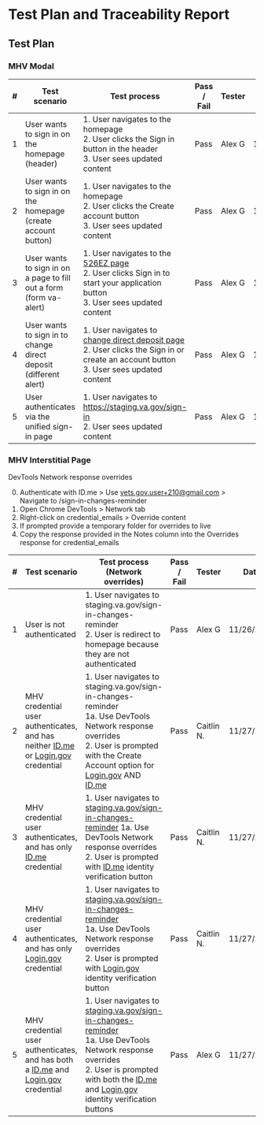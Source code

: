 # Test Plan and Traceability Report

## Test Plan

### MHV Modal
| # | Test scenario | Test process | Pass / Fail | Tester | Date | Notes |
| - | ------------- | ------------ | ----------- | ------ | ---- | ----- |
| 1 | User wants to sign in on the homepage (header) | 1. User navigates to the homepage<br/> 2. User clicks the Sign in button in the header<br/> 3. User sees updated content | Pass | Alex G | 10/03/2024 | --- |            
| 2 | User wants to sign in on the homepage (create account button) | 1. User navigates to the homepage<br/> 2. User clicks the Create account button<br/> 3. User sees updated content<br/> | Pass | Alex G | 10/04/2024 | --- |
| 3 | User wants to sign in on a page to fill out a form (form va-alert) | 1. User navigates to the [526EZ page](https://staging.va.gov/disability/file-disability-claim-form-21-526ez/introduction)<br/> 2. User clicks Sign in to start your application button<br/> 3. User sees updated content<br/> | Pass | Alex G | 10/04/2024 | --- |
| 4 | User wants to sign in to change direct deposit (different alert) | 1. User navigates to [change direct deposit page](https://staging.va.gov/change-direct-deposit/)<br/> 2. User clicks the Sign in or create an account button<br/> 3. User sees updated content<br/> | Pass | Alex G | 10/04/2024 | --- |
| 5 | User authenticates via the unified sign-in page | 1. User navigates to https://staging.va.gov/sign-in<br/> 2. User sees updated content<br/> | Pass | Alex G | 10/04/2024 | --- |

### MHV Interstitial Page
DevTools Network response overrides

0. Authenticate with ID.me > Use vets.gov.user+210@gmail.com > Navigate to /sign-in-changes-reminder
1. Open Chrome DevTools > Network tab
2. Right-click on credential_emails > Override content
3. If prompted provide a temporary folder for overrides to live
4. Copy the response provided in the Notes column into the Overrides response for credential_emails

| # | Test scenario | Test process (Network overrides) | Pass / Fail | Tester | Date | Notes |
| - | ------------- | ------------ | ----------- | ------ | ---- | ----- |
| 1 | User is not authenticated | 1. User navigates to staging.va.gov/sign-in-changes-reminder<br/> 2. User is redirect to homepage because they are not authenticated<br/> | Pass | Alex G | 11/26/2024 | --- |            
| 2 | MHV credential user authenticates, and has neither [ID.me](http://id.me/) or [Login.gov](http://login.gov/) credential | 1. User navigates to staging.va.gov/sign-in-changes-reminder<br/> 1a. Use DevTools Network response overrides<br/> 2. User is prompted with the Create Account option for [Login.gov](http://login.gov/) AND [ID.me](http://id.me/)<br/> | Pass | Caitlin N. | 11/27/2024 | {} |
| 3 | MHV credential user authenticates, and has only [ID.me](http://id.me/) credential | 1. User navigates to [staging.va.gov/sign-in-changes-reminder]() 1a. Use DevTools Network response overrides<br/> 2. User is prompted with [ID.me](http://id.me/) identity verification button<br/> | Pass | Caitlin N. | 11/27/2024 | {"idme": "idme-email@gmail.com"} |
| 4 | MHV credential user authenticates, and has only [Login.gov](http://login.gov/) credential | 1. User navigates to [staging.va.gov/sign-in-changes-reminder]()<br/> 1a. Use DevTools Network response overrides<br/> 2. User is prompted with [Login.gov](http://login.gov/) identity verification button<br/> | Pass | Caitlin N. | 11/27/2024 | {"logingov": "logingov-email@yahoo.com"} |
| 5 | MHV credential user authenticates, and has both a [ID.me](http://id.me/) and [Login.gov](http://login.gov/) credential | 1. User navigates to [staging.va.gov/sign-in-changes-reminder]()<br/> 1a. Use DevTools Network response overrides<br/> 2. User is prompted with both the [ID.me](http://id.me/) and [Login.gov](http://login.gov/) identity verification<br/> buttons | Pass | Alex G | 11/27/2024 | {"idme": "idme-email@gmail.com", "logingov": "logingov-email@yahoo.com"} |

